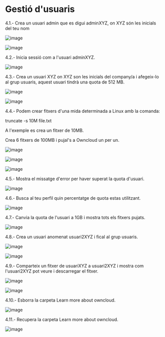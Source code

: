 # Gestió d'usuaris

4.1.- Crea un usuari admin que es digui adminXYZ, on XYZ són les inicials del teu nom

![image](https://user-images.githubusercontent.com/116022089/198057479-76cc0aae-bee4-4466-91aa-206859cf7fc8.png)

![image](https://user-images.githubusercontent.com/116022089/198058288-f173975c-a691-4733-919f-31a475f685f2.png)

4.2.- Inicia sessió com a l'usuari adminXYZ.

![image](https://user-images.githubusercontent.com/116022089/198058955-7b3f8eac-6b29-4b1b-a2e8-e246aa7a2bc1.png)

4.3.- Crea un usuari XYZ on XYZ son les inicials del company/a i afegeix-lo al grup usuaris, aquest usuari tindrà una quota de 512 MB.

![image](https://user-images.githubusercontent.com/116022089/198059506-02c1ea19-bad9-486a-8048-08ec20df7965.png)

![image](https://user-images.githubusercontent.com/116022089/198059886-c85ddfc8-dff1-4b98-a84b-eaa0bf58b9f2.png)

4.4.- Podem crear fitxers d'una mida determinada a Linux amb la comanda:

truncate -s 10M file.txt

A l'exemple es crea un fitxer de 10MB.

Crea 6 fitxers de 100MB i pujal's a Owncloud un per un.

![image](https://user-images.githubusercontent.com/116022089/198062228-b057ec7a-4a2c-4954-89e9-6723cfb0ecdc.png)

![image](https://user-images.githubusercontent.com/116022089/198063720-db981411-076b-4710-bd7f-aa72939e0733.png)

![image](https://user-images.githubusercontent.com/116022089/198064861-3cf2244a-0710-417e-b289-47abf526cf9a.png)

4.5.- Mostra el missatge d'error per haver superat la quota d'usuari.

![image](https://user-images.githubusercontent.com/116022089/198064639-57a2f306-d33a-4d1b-b741-52e5a4c6df7b.png)

4.6.- Busca al teu perfil quin percentatge de quota estas utilitzant.

![image](https://user-images.githubusercontent.com/116022089/198065113-01634614-6d12-438b-b001-a620ebf46b74.png)

4.7.- Canvia la quota de l'usuari a 1GB i mostra tots els fitxers pujats.

![image](https://user-images.githubusercontent.com/116022089/198066154-334e01ff-9346-4d0b-8561-71a622f841be.png)

4.8.- Crea un usuari anomenat usuari2XYZ i fical al grup usuaris.

![image](https://user-images.githubusercontent.com/116022089/198066623-39db1753-c59c-4d2c-89e9-a8b4a09bbd6d.png)

![image](https://user-images.githubusercontent.com/116022089/198067614-89c5a437-237a-4a7b-85d9-83f657d02c04.png)

4.9.- Comparteix un fitxer de usuariXYZ a usuari2XYZ i mostra com l'usuari2XYZ pot veure i descarregar el fitxer.

![image](https://user-images.githubusercontent.com/116022089/198070008-f809afd1-f495-4c06-978b-4fc69ad97dd1.png)

![image](https://user-images.githubusercontent.com/116022089/198070303-e4467ec0-53a2-401b-a3fa-d4d851c006df.png)

4.10.- Esborra la carpeta Learn more about owncloud.

![image](https://user-images.githubusercontent.com/116022089/198070700-85791d9b-e97a-49bb-a625-f7017ad84190.png)

4.11.- Recupera la carpeta Learn more about owncloud.

![image](https://user-images.githubusercontent.com/116022089/198070850-0f5d2828-73d1-4439-a02e-11ddf7f12ab7.png)
